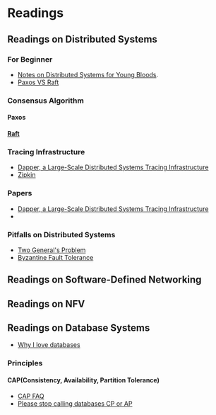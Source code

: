 # Readings
## Readings on Distributed Systems

### For Beginner

* <a href="http://www.somethingsimilar.com/2013/01/14/notes-on-distributed-systems-for-young-bloods/">Notes on Distributed Systems for Young Bloods</a>.
* <a href="http://www.spinics.net/lists/ceph-devel/msg16578.html">Paxos VS Raft</a>
### Consensus Algorithm

#### Paxos

#### <a href="http://raftconsensus.github.io/"> Raft </a>

### Tracing Infrastructure
* <a href="http://static.googleusercontent.com/media/research.google.com/zh-CN//pubs/archive/36356.pdf">Dapper, a Large-Scale Distributed Systems Tracing Infrastructure</a>
* <a href="https://blog.twitter.com/2012/distributed-systems-tracing-with-zipkin">Zipkin</a>

### Papers
* <a href="http://static.googleusercontent.com/media/research.google.com/zh-CN//pubs/archive/36356.pdf">Dapper, a Large-Scale Distributed Systems Tracing Infrastructure</a>
* 

### Pitfalls on Distributed Systems
* <a href="http://en.wikipedia.org/wiki/Two_Generals%27_Problem">Two General's Problem</a>
* <a href="http://en.wikipedia.org/wiki/Byzantine_fault_tolerance">Byzantine Fault Tolerance</a>

## Readings on Software-Defined Networking

## Readings on NFV

## Readings on Database Systems
* <a href="https://medium.com/@jeeyoungk/why-i-love-databases-1d4cc433685f">Why I love databases</a>
### Principles
#### CAP(Consistency, Availability, Partition Tolerance)
* <a href="http://henryr.github.io/cap-faq/">CAP FAQ</a>
* <a href="https://martin.kleppmann.com/2015/05/11/please-stop-calling-databases-cp-or-ap.html?utm_source=dbweekly&utm_medium=email">Please stop calling databases CP or AP</a>

